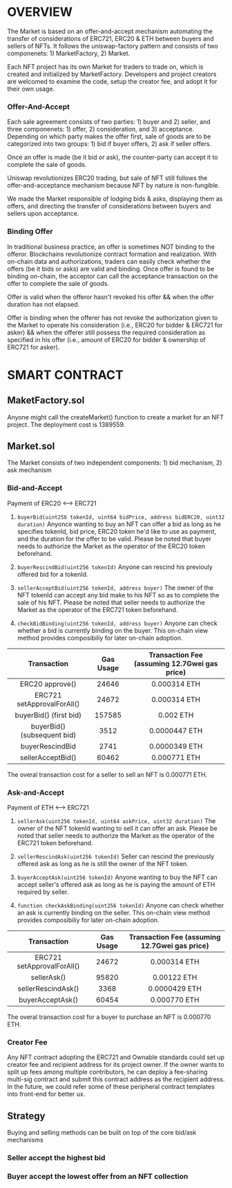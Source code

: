 # OVERVIEW
The Market is based on an offer-and-accept mechanism automating the transfer of considerations of ERC721, ERC20 & ETH between buyers and sellers of NFTs. It follows the uniswap-factory pattern and consists of two componenets: 1) MarketFactory, 2) Market.

Each NFT project has its own Market for traders to trade on, which is created and initialized by MarketFactory. Developers and project creators are welcomed to examine the code, setup the creator fee, and adopt it for their own usage. 

<!-- Currently, the proof-of-concept MarketFactory contract is running on Goerli Testnet. Feel free to interact with the smart contracts:  -->

<!-- In the future, governance tokens could be issued to incentivize adoption and on-chain governance.  -->

### Offer-And-Accept 
Each sale agreement consists of two parties: 1) buyer and 2) seller, and three componenets: 1) offer, 2) consideration, and 3) acceptance. Depending on which party makes the offer first, sale of goods are to be categorized into two groups: 1) bid if buyer offers, 2) ask if seller offers. 

Once an offer is made (be it bid or ask), the counter-party can accept it to complete the sale of goods.

Uniswap revolutionizes ERC20 trading, but sale of NFT still follows the offer-and-acceptance mechanism because NFT by nature is non-fungible. 

We made the Market responsible of lodging bids & asks, displaying them as offers, and directing the transfer of considerations between buyers and sellers upon acceptance.

### Binding Offer
In traditional business practice, an offer is sometimes NOT binding to the offeror. Blockchains revolutionize contract formation and realization. With on-chain data and authorizations, traders can easily check whether the offers (be it bids or asks) are valid and binding. Once offer is found to be binding on-chain, the acceptor can call the acceptance transaction on the offer to complete the sale of goods. 

Offer is valid when the offeror hasn't revoked his offer && when the offer duration has not elapsed. 

Offer is binding when the offerer has not revoke the authorization given to the Market to operate his consideration (i.e., ERC20 for bidder & ERC721 for asker) && when the offerer still possess the required consideration as specified in his offer (i.e., amount of ERC20 for bidder & ownership of ERC721 for asker).


# SMART CONTRACT

## MaketFactory.sol
Anyone might call the createMarket() function to create a market for an NFT project. The deployment cost is 1389559. 

## Market.sol
The Market consists of two independent components: 1) bid mechanism, 2) ask mechanism

### Bid-and-Accept
Payment of ERC20 <--> ERC721

1) ```buyerBid(uint256 tokenId, uint64 bidPrice, address bidERC20, uint32 duration)```
Anyonce wanting to buy an NFT can offer a bid as long as he specifies tokenId, bid price, ERC20 token he'd like to use as payment, and the duration for the offer to be valid. Please be noted that buyer needs to authorize the Market as the operator of the ERC20 token beforehand.

2) ```buyerRescindBid(uint256 tokenId)```
Anyone can rescind his previouly offered bid for a tokenId.

3) ```sellerAcceptBid(uint256 tokenId, address buyer)```
The owner of the NFT tokenId can accept any bid make to his NFT so as to complete the sale of his NFT. Please be noted that seller needs to authorize the Market as the operator of the ERC721 token beforehand.

4) ```checkBidBinding(uint256 tokenId, address buyer)```
Anyone can check whether a bid is currently binding on the buyer. This on-chain view method provides composibiliy for later on-chain adoption.


| Transaction | Gas Usage| Transaction Fee (assuming 12.7Gwei gas price) |    
| :---: | :---: | :---: | 
| ERC20 approve() | 24646 | 0.000314 ETH |
| ERC721 setApprovalForAll() | 24672 | 0.000314 ETH |
| buyerBid() (first bid) | 157585 | 0.002 ETH |
| buyerBid() (subsequent bid) | 3512 | 0.0000447 ETH |
| buyerRescindBid | 2741 | 0.0000349 ETH |
| sellerAcceptBid() | 60462 | 0.000771 ETH

The overal transaction cost for a seller to sell an NFT is 0.000771 ETH.

### Ask-and-Accept
Payment of ETH <--> ERC721

1) ```sellerAsk(uint256 tokenId, uint64 askPrice, uint32 duration)```
The owner of the NFT tokenId wanting to sell it can offer an ask. Please be noted that seller needs to authorize the Market as the operator of the ERC721 token beforehand.

2) ```sellerRescindAsk(uint256 tokenId)```
Seller can rescind the previously offered ask as long as he is still the owner of the NFT token.

3) ```buyerAcceptAsk(uint256 tokenId)```
Anyone wanting to buy the NFT can accept seller's offered ask as long as he is paying the amount of ETH required by seller. 

4) ```function checkAskBinding(uint256 tokenId)```
Anyone can check whether an ask is currently binding on the seller. This on-chain view method provides composibiliy for later on-chain adoption.


| Transaction | Gas Usage | Transaction Fee (assuming 12.7Gwei gas price) |  
| :---: | :---: | :---: | 
| ERC721 setApprovalForAll() | 24672 | 0.000314 ETH |
| sellerAsk() | 95820 | 0.00122 ETH | 
| sellerRescindAsk() | 3368 | 0.0000429 ETH |
| buyerAcceptAsk() | 60454 | 0.000770 ETH |

The overal transaction cost for a buyer to purchase an NFT is 0.000770 ETH.

### Creator Fee
Any NFT contract adopting the ERC721 and Ownable standards could set up creator fee and recipient address for its project owner. If the owner wants to split up fees among multiple contributors, he can deploy a fee-sharing multi-sig contract and submit this contract address as the recipient address. In the future, we could refer some of these peripheral contract templates into front-end for better ux. 


## Strategy
Buying and selling methods can be built on top of the core bid/ask mechanisms
### Seller accept the highest bid

### Buyer accept the lowest offer from an NFT collection
